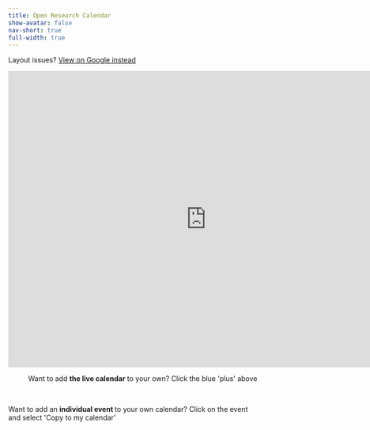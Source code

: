```yaml
---
title: Open Research Calendar
show-avatar: false
nav-short: true
full-width: true
---
```

<p>Layout issues? <a href="https://calendar.google.com/calendar/u/0/embed?src=openresearchcalendar@gmail.com&amp;ctz=Europe/London" target="_blank" rel="noopener">View on Google instead</a></p>
<p style="text-align: center;"><iframe style="border-width: 0;" src="https://calendar.google.com/calendar/embed?height=600&amp;wkst=2&amp;bgcolor=%23ffffff&amp;ctz=Europe%2FLondon&amp;src=b3BlbnJlc2VhcmNoY2FsZW5kYXJAZ21haWwuY29t&amp;color=%23F4511E&amp;showTitle=1&amp;title=Open%20Research%20Calendar&amp;showPrint=0&amp;showCalendars=0&amp;hl=en_GB" width="800" height="600" frameborder="0" scrolling="no"></iframe></p>
<p style="text-align: right;">Want to add <strong>the live calendar</strong> to your own? Click the blue 'plus' above</p>
<p style="text-align: right;">&nbsp;</p>
<p style="text-align: left;">Want to add an <strong>individual event&nbsp;</strong>to your own calendar? Click on the event and select 'Copy to my calendar'</p>

